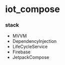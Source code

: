 # iot_compose
### stack
- MVVM
- DependencyInjection
- LifeCycleService
- Firebase
- JetpackCompose

